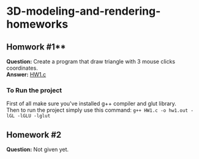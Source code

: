# 3D-modeling-and-rendering-homeworks
## Homwork #1**
**Question:** Create a program that draw triangle with 3 mouse clicks coordinates. <br>
**Answer:** [HW1.c](https://github.com/amindadgar/3D-modeling-and-rendering-homeworks/blob/main/HW1.c)

### To Run the project
First of all make sure you've installed g++ compiler and glut library. <br>
Then to run the project simply use this command: ```g++ HW1.c -o hw1.out -lGL -lGLU -lglut```

## Homework #2
**Question:** Not given yet.

